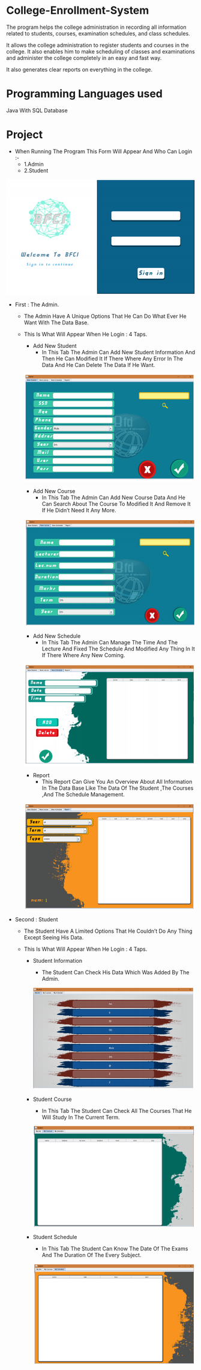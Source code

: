 # College-Enrollment-System
The program helps the college administration in recording all information related to students, courses, examination schedules, and class schedules.

It allows the college administration to register students and courses in the college. It also enables him to make scheduling of classes and examinations and administer the college completely in an easy and fast way.

It also generates clear reports on everything in the college.

# Programming Languages used
Java With SQL Database

# Project
- When Running The Program This Form Will Appear And Who Can Login :-
  - 1.Admin
  - 2.Student
 
![Log in](img/sign_in.PNG)

- First : The Admin.

  - The Admin Have A Unique Options That He Can Do What Ever He Want With The Data Base.

  - This Is What Will Appear When He Login : 4 Taps.

    - Add New Student
      - In This Tab The Admin Can Add New Student Information And Then He Can Modified It If There Where Any Error In The Data And He Can Delete The Data If He Want.
    
    ![admin_student](img/New_Student.PNG)
  
    - Add New Course
      - In This Tab The Admin Can Add New Course Data And He Can Search About The Course To Modified It And Remove It If He Didn’t Need It Any More. 
    
    ![admin_Add Course](img/New_course.PNG)
  
    - Add New Schedule
      - In This Tab The Admin Can Manage The Time And The Lecture And Fixed The Schedule And Modified Any Thing In It If There Where Any New Coming.
    
    ![admin_Add Schedule](img/new_schedule.PNG)
  
    - Report
      - This Report Can Give You An Overview About All Information In The Data Base Like The Data Of The Student ,The Courses ,And The Schedule Management.
    
    ![admin_Report](img/report.PNG)
    
- Second : Student

  - The Student Have A Limited Options That He Couldn’t Do Any Thing Except Seeing His Data.

  - This Is What Will Appear When He Login : 4 Taps.

    - Student Information
      - The Student Can Check His Data Which Was Added By The Admin.
    
      ![Student_info](img/my_info.PNG) 
      
    - Student Course
      - In This Tab The Student Can Check All The Courses That He Will Study In The Current Term.
      
      ![Student_course](img/My_Courses.PNG)
      
    - Student Schedule
      - In This Tab The Student Can Know The Date Of The Exams And The Duration Of The Every Subject.
      
      ![Student_Schedule](img/my_schedule.PNG)
